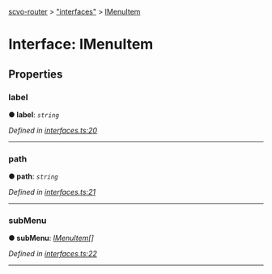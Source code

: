 [scvo-router](../README.md) > ["interfaces"](../modules/_interfaces_.md) > [IMenuItem](../interfaces/_interfaces_.imenuitem.md)



# Interface: IMenuItem


## Properties
<a id="label"></a>

###  label

**●  label**:  *`string`* 

*Defined in [interfaces.ts:20](https://github.com/scvodigital/scvo-router/blob/cdc78cf/src/interfaces.ts#L20)*





___

<a id="path"></a>

###  path

**●  path**:  *`string`* 

*Defined in [interfaces.ts:21](https://github.com/scvodigital/scvo-router/blob/cdc78cf/src/interfaces.ts#L21)*





___

<a id="submenu"></a>

###  subMenu

**●  subMenu**:  *[IMenuItem](_interfaces_.imenuitem.md)[]* 

*Defined in [interfaces.ts:22](https://github.com/scvodigital/scvo-router/blob/cdc78cf/src/interfaces.ts#L22)*





___


